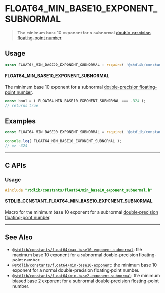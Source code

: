 <!--

@license Apache-2.0

Copyright (c) 2018 The Stdlib Authors.

Licensed under the Apache License, Version 2.0 (the "License");
you may not use this file except in compliance with the License.
You may obtain a copy of the License at

   http://www.apache.org/licenses/LICENSE-2.0

Unless required by applicable law or agreed to in writing, software
distributed under the License is distributed on an "AS IS" BASIS,
WITHOUT WARRANTIES OR CONDITIONS OF ANY KIND, either express or implied.
See the License for the specific language governing permissions and
limitations under the License.

-->

# FLOAT64_MIN_BASE10_EXPONENT_SUBNORMAL

> The minimum base 10 exponent for a subnormal [double-precision floating-point number][ieee754].

<section class="usage">

## Usage

<!-- eslint-disable id-length -->

```javascript
const FLOAT64_MIN_BASE10_EXPONENT_SUBNORMAL = require( '@stdlib/constants/float64/min-base10-exponent-subnormal' );
```

#### FLOAT64_MIN_BASE10_EXPONENT_SUBNORMAL

The minimum base 10 exponent for a subnormal [double-precision floating-point number][ieee754].

<!-- eslint-disable id-length -->

```javascript
const bool = ( FLOAT64_MIN_BASE10_EXPONENT_SUBNORMAL === -324 );
// returns true
```

</section>

<!-- /.usage -->

<section class="examples">

## Examples

<!-- TODO: better example -->

<!-- eslint no-undef: "error" -->

<!-- eslint-disable id-length -->

```javascript
const FLOAT64_MIN_BASE10_EXPONENT_SUBNORMAL = require( '@stdlib/constants/float64/min-base10-exponent-subnormal' );

console.log( FLOAT64_MIN_BASE10_EXPONENT_SUBNORMAL );
// => -324
```

</section>

<!-- /.examples -->

<!-- C interface documentation. -->

* * *

<section class="c">

## C APIs

<!-- Section to include introductory text. Make sure to keep an empty line after the intro `section` element and another before the `/section` close. -->

<section class="intro">

</section>

<!-- /.intro -->

<!-- C usage documentation. -->

<section class="usage">

### Usage

```c
#include "stdlib/constants/float64/min_base10_exponent_subnormal.h"
```

#### STDLIB_CONSTANT_FLOAT64_MIN_BASE10_EXPONENT_SUBNORMAL

Macro for the minimum base 10 exponent for a subnormal [double-precision floating-point number][ieee754].

</section>

<!-- /.usage -->

<!-- C API usage notes. Make sure to keep an empty line after the `section` element and another before the `/section` close. -->

<section class="notes">

</section>

<!-- /.notes -->

<!-- C API usage examples. -->

<section class="examples">

</section>

<!-- /.examples -->

</section>

<!-- /.c -->

<!-- Section for related `stdlib` packages. Do not manually edit this section, as it is automatically populated. -->

<section class="related">

* * *

## See Also

-   <span class="package-name">[`@stdlib/constants/float64/max-base10-exponent-subnormal`][@stdlib/constants/float64/max-base10-exponent-subnormal]</span><span class="delimiter">: </span><span class="description">the maximum base 10 exponent for a subnormal double-precision floating-point number.</span>
-   <span class="package-name">[`@stdlib/constants/float64/min-base10-exponent`][@stdlib/constants/float64/min-base10-exponent]</span><span class="delimiter">: </span><span class="description">the minimum base 10 exponent for a normal double-precision floating-point number.</span>
-   <span class="package-name">[`@stdlib/constants/float64/min-base2-exponent-subnormal`][@stdlib/constants/float64/min-base2-exponent-subnormal]</span><span class="delimiter">: </span><span class="description">the minimum biased base 2 exponent for a subnormal double-precision floating-point number.</span>

</section>

<!-- /.related -->

<!-- Section for all links. Make sure to keep an empty line after the `section` element and another before the `/section` close. -->

<section class="links">

[ieee754]: https://en.wikipedia.org/wiki/IEEE_754-1985

<!-- <related-links> -->

[@stdlib/constants/float64/max-base10-exponent-subnormal]: https://github.com/stdlib-js/stdlib/tree/develop/lib/node_modules/%40stdlib/constants/float64/max-base10-exponent-subnormal

[@stdlib/constants/float64/min-base10-exponent]: https://github.com/stdlib-js/stdlib/tree/develop/lib/node_modules/%40stdlib/constants/float64/min-base10-exponent

[@stdlib/constants/float64/min-base2-exponent-subnormal]: https://github.com/stdlib-js/stdlib/tree/develop/lib/node_modules/%40stdlib/constants/float64/min-base2-exponent-subnormal

<!-- </related-links> -->

</section>

<!-- /.links -->
